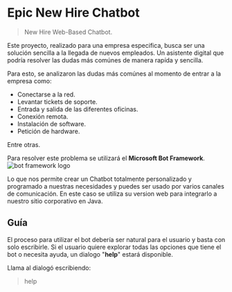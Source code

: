 # Epic New Hire Chatbot
> New Hire Web-Based Chatbot.

Este proyecto, realizado para una empresa especifica, busca ser una solución sencilla a la llegada de nuevos empleados. Un asistente digital que podría resolver las dudas más comúnes de manera rapída y  sencilla.

Para esto, se analizaron las dudas más comúnes al momento de entrar a la empresa como:

 - Conectarse a la red.
 - Levantar tickets de soporte.
 - Entrada y salida de las diferentes oficinas.
 - Conexión remota.
 - Instalación de software.
 - Petición de hardware.

Entre otras.

Para resolver este problema se utilizará el **Microsoft Bot Framework**.
![bot framework logo](https://acuvate.com/wp-content/uploads/2017/02/Microsoft-Botframework.fw_-thegem-person.png)

Lo que nos permite crear un Chatbot totalmente personalizado y programado a nuestras necesidades y puedes ser usado por varios canales de comunicación. En este caso se utiliza su version web para integrarlo a nuestro sitio corporativo en Java.


## Guía
El proceso para utilizar el bot debería ser natural para el usuario y basta con solo escribirle. Si el usuario quiere explorar todas las opciones que tiene el bot o necesita ayuda, un dialogo "**help**" estará disponible.

Llama al dialogó escribiendo:
> help



